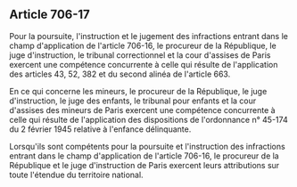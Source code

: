 Article 706-17
----
Pour la poursuite, l'instruction et le jugement des infractions entrant dans le
champ d'application de l'article 706-16, le procureur de la République, le juge
d'instruction, le tribunal correctionnel et la cour d'assises de Paris exercent
une compétence concurrente à celle qui résulte de l'application des articles 43,
52, 382 et du second alinéa de l'article 663.

En ce qui concerne les mineurs, le procureur de la République, le juge
d'instruction, le juge des enfants, le tribunal pour enfants et la cour
d'assises des mineurs de Paris exercent une compétence concurrente à celle qui
résulte de l'application des dispositions de l'ordonnance n° 45-174 du 2 février
1945 relative à l'enfance délinquante.

Lorsqu'ils sont compétents pour la poursuite et l'instruction des infractions
entrant dans le champ d'application de l'article 706-16, le procureur de la
République et le juge d'instruction de Paris exercent leurs attributions sur
toute l'étendue du territoire national.
